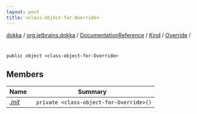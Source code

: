 ```yaml
---
layout: post
title: <class-object-for-Override>
---
```

[dokka](../../../../../index.md) / [org.jetbrains.dokka](../../../../index.md) / [DocumentationReference](../../../index.md) / [Kind](../../index.md) / [Override](../index.md) / [<class-object-for-Override>](index.md)

# <class-object-for-Override>

```
public object <class-object-for-Override>
```
## Members
| Name | Summary |
|------|---------|
|[*.init*](_init_.md)|&nbsp;&nbsp;`private <class-object-for-Override>()`<br>|
